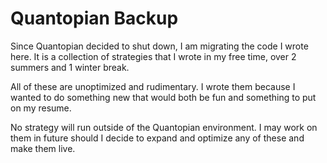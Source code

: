 # Quantopian Backup

Since Quantopian decided to shut down, I am migrating the code I wrote here. It is a collection of strategies that I wrote in my free time, over 2 summers and 1 winter break.

All of these are unoptimized and rudimentary. I wrote them because I wanted to do something new that would both be fun and something to put on my resume.

No strategy will run outside of the Quantopian environment. I may work on them in future should I decide to expand and optimize any of these and make them live.
